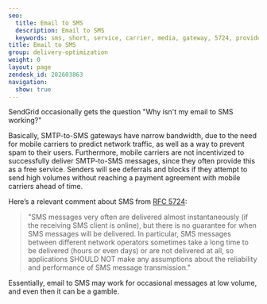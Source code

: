 ```yaml
---
seo:
  title: Email to SMS
  description: Email to SMS
  keywords: sms, short, service, carrier, media, gateway, 5724, provider, vtext, message, text, att, tmobile, verizon
title: Email to SMS
group: delivery-optimization
weight: 0
layout: page
zendesk_id: 202603863
navigation:
  show: true
---
```


SendGrid occasionally gets the question "Why isn't my email to SMS working?"

Basically, SMTP-to-SMS gateways have narrow bandwidth, due to the need for mobile carriers to predict network traffic, as well as a way to prevent spam to their users. Furthermore, mobile carriers are not incentivized to successfully deliver SMTP-to-SMS messages, since they often provide this as a free service. Senders will see deferrals and blocks if they attempt to send high volumes without reaching a payment agreement with mobile carriers ahead of time.

Here’s a relevant comment about SMS from [RFC 5724](http://www.ietf.org/rfc/rfc5724.txt):  
 > "SMS messages very often are delivered almost instantaneously (if the receiving SMS client is online), but there is no guarantee for when SMS messages will be delivered. In particular, SMS messages between different network operators sometimes take a long time to be delivered (hours or even days) or are not delivered at all, so applications SHOULD NOT make any assumptions about the reliability and performance of SMS message transmission."

Essentially, email to SMS may work for occasional messages at low volume, and even then it can be a gamble.
